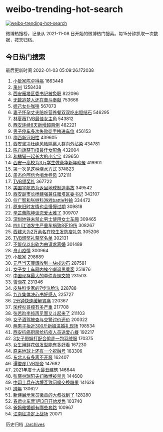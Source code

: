 # weibo-trending-hot-search

[![weibo-trending-hot-search](https://github.com/ameizi/weibo-trending-hot-search/actions/workflows/ci.yml/badge.svg)](https://github.com/ameizi/weibo-trending-hot-search/actions/workflows/ci.yml)

微博热搜榜，记录从 2021-11-08 日开始的微博热门搜索。每15分钟抓取一次数据，按天[归档](./archives)。

## 今日热门搜索

<!-- BEGIN --> 
最后更新时间 2022-01-03 05:09:26.172038 
1. [小敏家陈卓得癌](https://s.weibo.com/weibo?q=%23%E5%B0%8F%E6%95%8F%E5%AE%B6%E9%99%88%E5%8D%93%E5%BE%97%E7%99%8C%23&Refer=top) 1663448
1. [禹州](https://s.weibo.com/weibo?q=%E7%A6%B9%E5%B7%9E&Refer=top) 1258438
1. [西安雁塔区委书记被免职](https://s.weibo.com/weibo?q=%23%E8%A5%BF%E5%AE%89%E9%9B%81%E5%A1%94%E5%8C%BA%E5%A7%94%E4%B9%A6%E8%AE%B0%E8%A2%AB%E5%85%8D%E8%81%8C%23&Refer=top) 822096
1. [无数追梦人还在奋斗奉献](https://s.weibo.com/weibo?q=%23%E6%97%A0%E6%95%B0%E8%BF%BD%E6%A2%A6%E4%BA%BA%E8%BF%98%E5%9C%A8%E5%A5%8B%E6%96%97%E5%A5%89%E7%8C%AE%23&Refer=top) 753666
1. [妲己女仆咖啡](https://s.weibo.com/weibo?q=%23%E5%A6%B2%E5%B7%B1%E5%A5%B3%E4%BB%86%E5%92%96%E5%95%A1%23&Refer=top) 567073
1. [妻子怀孕丈夫陪吃营养餐双双吃出胆结石](https://s.weibo.com/weibo?q=%23%E5%A6%BB%E5%AD%90%E6%80%80%E5%AD%95%E4%B8%88%E5%A4%AB%E9%99%AA%E5%90%83%E8%90%A5%E5%85%BB%E9%A4%90%E5%8F%8C%E5%8F%8C%E5%90%83%E5%87%BA%E8%83%86%E7%BB%93%E7%9F%B3%23&Refer=top) 546295
1. [林夏薇TVB最佳女主角](https://s.weibo.com/weibo?q=%23%E6%9E%97%E5%A4%8F%E8%96%87TVB%E6%9C%80%E4%BD%B3%E5%A5%B3%E4%B8%BB%E8%A7%92%23&Refer=top) 543812
1. [西安连续8天新增超百例](https://s.weibo.com/weibo?q=%23%E8%A5%BF%E5%AE%89%E8%BF%9E%E7%BB%AD8%E5%A4%A9%E6%96%B0%E5%A2%9E%E8%B6%85%E7%99%BE%E4%BE%8B%23&Refer=top) 482221
1. [男子停车多次失败徒手拽进车位](https://s.weibo.com/weibo?q=%23%E7%94%B7%E5%AD%90%E5%81%9C%E8%BD%A6%E5%A4%9A%E6%AC%A1%E5%A4%B1%E8%B4%A5%E5%BE%92%E6%89%8B%E6%8B%BD%E8%BF%9B%E8%BD%A6%E4%BD%8D%23&Refer=top) 456153
1. [梅西新冠阳性](https://s.weibo.com/weibo?q=%23%E6%A2%85%E8%A5%BF%E6%96%B0%E5%86%A0%E9%98%B3%E6%80%A7%23&Refer=top) 439605
1. [西安坚决杜绝风险隔离人群向外沾染](https://s.weibo.com/weibo?q=%23%E8%A5%BF%E5%AE%89%E5%9D%9A%E5%86%B3%E6%9D%9C%E7%BB%9D%E9%A3%8E%E9%99%A9%E9%9A%94%E7%A6%BB%E4%BA%BA%E7%BE%A4%E5%90%91%E5%A4%96%E6%B2%BE%E6%9F%93%23&Refer=top) 434781
1. [陈自瑶获TVB最佳女配角](https://s.weibo.com/weibo?q=%E9%99%88%E8%87%AA%E7%91%B6%E8%8E%B7TVB%E6%9C%80%E4%BD%B3%E5%A5%B3%E9%85%8D%E8%A7%92&Refer=top) 432004
1. [和橘猫一起长大的小宝宝](https://s.weibo.com/weibo?q=%E5%92%8C%E6%A9%98%E7%8C%AB%E4%B8%80%E8%B5%B7%E9%95%BF%E5%A4%A7%E7%9A%84%E5%B0%8F%E5%AE%9D%E5%AE%9D&Refer=top) 429650
1. [西安一高校为3万学生做豪华新年晚餐](https://s.weibo.com/weibo?q=%23%E8%A5%BF%E5%AE%89%E4%B8%80%E9%AB%98%E6%A0%A1%E4%B8%BA3%E4%B8%87%E5%AD%A6%E7%94%9F%E5%81%9A%E8%B1%AA%E5%8D%8E%E6%96%B0%E5%B9%B4%E6%99%9A%E9%A4%90%23&Refer=top) 419901
1. [第一次见这种烧水方式](https://s.weibo.com/weibo?q=%23%E7%AC%AC%E4%B8%80%E6%AC%A1%E8%A7%81%E8%BF%99%E7%A7%8D%E7%83%A7%E6%B0%B4%E6%96%B9%E5%BC%8F%23&Refer=top) 374823
1. [周杰伦阿信合唱龙卷风](https://s.weibo.com/weibo?q=%23%E5%91%A8%E6%9D%B0%E4%BC%A6%E9%98%BF%E4%BF%A1%E5%90%88%E5%94%B1%E9%BE%99%E5%8D%B7%E9%A3%8E%23&Refer=top) 372111
1. [TVB颁奖礼](https://s.weibo.com/weibo?q=TVB%E9%A2%81%E5%A5%96%E7%A4%BC&Refer=top) 367722
1. [美国宇航员为返回地球制造事故](https://s.weibo.com/weibo?q=%23%E7%BE%8E%E5%9B%BD%E5%AE%87%E8%88%AA%E5%91%98%E4%B8%BA%E8%BF%94%E5%9B%9E%E5%9C%B0%E7%90%83%E5%88%B6%E9%80%A0%E4%BA%8B%E6%95%85%23&Refer=top) 349542
1. [西安副市长杨建强兼任雁塔区委书记](https://s.weibo.com/weibo?q=%23%E8%A5%BF%E5%AE%89%E5%89%AF%E5%B8%82%E9%95%BF%E6%9D%A8%E5%BB%BA%E5%BC%BA%E5%85%BC%E4%BB%BB%E9%9B%81%E5%A1%94%E5%8C%BA%E5%A7%94%E4%B9%A6%E8%AE%B0%23&Refer=top) 342107
1. [何广智和张继科游戏battle秒输](https://s.weibo.com/weibo?q=%E4%BD%95%E5%B9%BF%E6%99%BA%E5%92%8C%E5%BC%A0%E7%BB%A7%E7%A7%91%E6%B8%B8%E6%88%8Fbattle%E7%A7%92%E8%BE%93&Refer=top) 334472
1. [原来旧时友情也会慢慢过期](https://s.weibo.com/weibo?q=%23%E5%8E%9F%E6%9D%A5%E6%97%A7%E6%97%B6%E5%8F%8B%E6%83%85%E4%B9%9F%E4%BC%9A%E6%85%A2%E6%85%A2%E8%BF%87%E6%9C%9F%23&Refer=top) 309818
1. [辛芷蕾陈坤谈恋爱太难了](https://s.weibo.com/weibo?q=%23%E8%BE%9B%E8%8A%B7%E8%95%BE%E9%99%88%E5%9D%A4%E8%B0%88%E6%81%8B%E7%88%B1%E5%A4%AA%E9%9A%BE%E4%BA%86%23&Refer=top) 309707
1. [深圳地铁未禁止男士使用女士车厢](https://s.weibo.com/weibo?q=%23%E6%B7%B1%E5%9C%B3%E5%9C%B0%E9%93%81%E6%9C%AA%E7%A6%81%E6%AD%A2%E7%94%B7%E5%A3%AB%E4%BD%BF%E7%94%A8%E5%A5%B3%E5%A3%AB%E8%BD%A6%E5%8E%A2%23&Refer=top) 309465
1. [四川江油发生严重车祸致8死19伤](https://s.weibo.com/weibo?q=%23%E5%9B%9B%E5%B7%9D%E6%B1%9F%E6%B2%B9%E5%8F%91%E7%94%9F%E4%B8%A5%E9%87%8D%E8%BD%A6%E7%A5%B8%E8%87%B48%E6%AD%BB19%E4%BC%A4%23&Refer=top) 308267
1. [西建大为2万余名在校生发防疫礼包](https://s.weibo.com/weibo?q=%23%E8%A5%BF%E5%BB%BA%E5%A4%A7%E4%B8%BA2%E4%B8%87%E4%BD%99%E5%90%8D%E5%9C%A8%E6%A0%A1%E7%94%9F%E5%8F%91%E9%98%B2%E7%96%AB%E7%A4%BC%E5%8C%85%23&Refer=top) 305206
1. [TVB颁奖礼获奖名单](https://s.weibo.com/weibo?q=%23TVB%E9%A2%81%E5%A5%96%E7%A4%BC%E8%8E%B7%E5%A5%96%E5%90%8D%E5%8D%95%23&Refer=top) 302131
1. [不能仅以出轨为由请求离婚](https://s.weibo.com/weibo?q=%23%E4%B8%8D%E8%83%BD%E4%BB%85%E4%BB%A5%E5%87%BA%E8%BD%A8%E4%B8%BA%E7%94%B1%E8%AF%B7%E6%B1%82%E7%A6%BB%E5%A9%9A%23&Refer=top) 301489
1. [舟山疫情](https://s.weibo.com/weibo?q=%E8%88%9F%E5%B1%B1%E7%96%AB%E6%83%85&Refer=top) 300964
1. [小敏家](https://s.weibo.com/weibo?q=%E5%B0%8F%E6%95%8F%E5%AE%B6&Refer=top) 298689
1. [元旦当天康辉收到一块戍边石](https://s.weibo.com/weibo?q=%23%E5%85%83%E6%97%A6%E5%BD%93%E5%A4%A9%E5%BA%B7%E8%BE%89%E6%94%B6%E5%88%B0%E4%B8%80%E5%9D%97%E6%88%8D%E8%BE%B9%E7%9F%B3%23&Refer=top) 287581
1. [女子女士车厢内挨个嘲讽男乘客](https://s.weibo.com/weibo?q=%23%E5%A5%B3%E5%AD%90%E5%A5%B3%E5%A3%AB%E8%BD%A6%E5%8E%A2%E5%86%85%E6%8C%A8%E4%B8%AA%E5%98%B2%E8%AE%BD%E7%94%B7%E4%B9%98%E5%AE%A2%23&Refer=top) 251876
1. [中国现存最大的单件青铜文物](https://s.weibo.com/weibo?q=%23%E4%B8%AD%E5%9B%BD%E7%8E%B0%E5%AD%98%E6%9C%80%E5%A4%A7%E7%9A%84%E5%8D%95%E4%BB%B6%E9%9D%92%E9%93%9C%E6%96%87%E7%89%A9%23&Refer=top) 231503
1. [雪滴花](https://s.weibo.com/weibo?q=%E9%9B%AA%E6%BB%B4%E8%8A%B1&Refer=top) 231346
1. [皮肤科专家的7步洗脸法](https://s.weibo.com/weibo?q=%23%E7%9A%AE%E8%82%A4%E7%A7%91%E4%B8%93%E5%AE%B6%E7%9A%847%E6%AD%A5%E6%B4%97%E8%84%B8%E6%B3%95%23&Refer=top) 228788
1. [九连集体决心书好感人](https://s.weibo.com/weibo?q=%23%E4%B9%9D%E8%BF%9E%E9%9B%86%E4%BD%93%E5%86%B3%E5%BF%83%E4%B9%A6%E5%A5%BD%E6%84%9F%E4%BA%BA%23&Refer=top) 225727
1. [2分钟快速缓解胃痛](https://s.weibo.com/weibo?q=%232%E5%88%86%E9%92%9F%E5%BF%AB%E9%80%9F%E7%BC%93%E8%A7%A3%E8%83%83%E7%97%9B%23&Refer=top) 220367
1. [荣梓杉哥控有多严重](https://s.weibo.com/weibo?q=%23%E8%8D%A3%E6%A2%93%E6%9D%89%E5%93%A5%E6%8E%A7%E6%9C%89%E5%A4%9A%E4%B8%A5%E9%87%8D%23&Refer=top) 217708
1. [张若昀李纯再见面又斗起来了](https://s.weibo.com/weibo?q=%23%E5%BC%A0%E8%8B%A5%E6%98%80%E6%9D%8E%E7%BA%AF%E5%86%8D%E8%A7%81%E9%9D%A2%E5%8F%88%E6%96%97%E8%B5%B7%E6%9D%A5%E4%BA%86%23&Refer=top) 211103
1. [女子酒驾被查与交警讨价还价](https://s.weibo.com/weibo?q=%23%E5%A5%B3%E5%AD%90%E9%85%92%E9%A9%BE%E8%A2%AB%E6%9F%A5%E4%B8%8E%E4%BA%A4%E8%AD%A6%E8%AE%A8%E4%BB%B7%E8%BF%98%E4%BB%B7%23&Refer=top) 200322
1. [两男子抬近300斤新娘进婚礼现场](https://s.weibo.com/weibo?q=%23%E4%B8%A4%E7%94%B7%E5%AD%90%E6%8A%AC%E8%BF%91300%E6%96%A4%E6%96%B0%E5%A8%98%E8%BF%9B%E5%A9%9A%E7%A4%BC%E7%8E%B0%E5%9C%BA%23&Refer=top) 198534
1. [西安抗癌厨房给抗疫人员送爱心餐](https://s.weibo.com/weibo?q=%23%E8%A5%BF%E5%AE%89%E6%8A%97%E7%99%8C%E5%8E%A8%E6%88%BF%E7%BB%99%E6%8A%97%E7%96%AB%E4%BA%BA%E5%91%98%E9%80%81%E7%88%B1%E5%BF%83%E9%A4%90%23&Refer=top) 192217
1. [3女子带娃打配合偷走一包羽绒服](https://s.weibo.com/weibo?q=%233%E5%A5%B3%E5%AD%90%E5%B8%A6%E5%A8%83%E6%89%93%E9%85%8D%E5%90%88%E5%81%B7%E8%B5%B0%E4%B8%80%E5%8C%85%E7%BE%BD%E7%BB%92%E6%9C%8D%23&Refer=top) 170375
1. [女生用鲜花做发型能有多好看](https://s.weibo.com/weibo?q=%23%E5%A5%B3%E7%94%9F%E7%94%A8%E9%B2%9C%E8%8A%B1%E5%81%9A%E5%8F%91%E5%9E%8B%E8%83%BD%E6%9C%89%E5%A4%9A%E5%A5%BD%E7%9C%8B%23&Refer=top) 167230
1. [原来地球上还有一个祝融号](https://s.weibo.com/weibo?q=%23%E5%8E%9F%E6%9D%A5%E5%9C%B0%E7%90%83%E4%B8%8A%E8%BF%98%E6%9C%89%E4%B8%80%E4%B8%AA%E7%A5%9D%E8%9E%8D%E5%8F%B7%23&Refer=top) 163306
1. [东北人有多离不开酱](https://s.weibo.com/weibo?q=%23%E4%B8%9C%E5%8C%97%E4%BA%BA%E6%9C%89%E5%A4%9A%E7%A6%BB%E4%B8%8D%E5%BC%80%E9%85%B1%23&Refer=top) 162407
1. [谭俊彦TVB视帝](https://s.weibo.com/weibo?q=%23%E8%B0%AD%E4%BF%8A%E5%BD%A6TVB%E8%A7%86%E5%B8%9D%23&Refer=top) 147682
1. [2021年度十大最丑建筑](https://s.weibo.com/weibo?q=%232021%E5%B9%B4%E5%BA%A6%E5%8D%81%E5%A4%A7%E6%9C%80%E4%B8%91%E5%BB%BA%E7%AD%91%23&Refer=top) 146644
1. [张庭林瑞阳夫妇微博被禁言](https://s.weibo.com/weibo?q=%23%E5%BC%A0%E5%BA%AD%E6%9E%97%E7%91%9E%E9%98%B3%E5%A4%AB%E5%A6%87%E5%BE%AE%E5%8D%9A%E8%A2%AB%E7%A6%81%E8%A8%80%23&Refer=top) 144600
1. [中印士兵在边境互致问候交换糖果](https://s.weibo.com/weibo?q=%23%E4%B8%AD%E5%8D%B0%E5%A3%AB%E5%85%B5%E5%9C%A8%E8%BE%B9%E5%A2%83%E4%BA%92%E8%87%B4%E9%97%AE%E5%80%99%E4%BA%A4%E6%8D%A2%E7%B3%96%E6%9E%9C%23&Refer=top) 141626
1. [跨年](https://s.weibo.com/weibo?q=%E8%B7%A8%E5%B9%B4&Refer=top) 130627
1. [新疆展示党员徽章的大叔找到了](https://s.weibo.com/weibo?q=%23%E6%96%B0%E7%96%86%E5%B1%95%E7%A4%BA%E5%85%9A%E5%91%98%E5%BE%BD%E7%AB%A0%E7%9A%84%E5%A4%A7%E5%8F%94%E6%89%BE%E5%88%B0%E4%BA%86%23&Refer=top) 128280
1. [春运火车票1月3日开始发售](https://s.weibo.com/weibo?q=%23%E6%98%A5%E8%BF%90%E7%81%AB%E8%BD%A6%E7%A5%A81%E6%9C%883%E6%97%A5%E5%BC%80%E5%A7%8B%E5%8F%91%E5%94%AE%23&Refer=top) 103740
1. [爸妈催婚都有哪些套路](https://s.weibo.com/weibo?q=%23%E7%88%B8%E5%A6%88%E5%82%AC%E5%A9%9A%E9%83%BD%E6%9C%89%E5%93%AA%E4%BA%9B%E5%A5%97%E8%B7%AF%23&Refer=top) 100967
1. [江南征决定上战场](https://s.weibo.com/weibo?q=%23%E6%B1%9F%E5%8D%97%E5%BE%81%E5%86%B3%E5%AE%9A%E4%B8%8A%E6%88%98%E5%9C%BA%23&Refer=top) 20071
<!-- END -->

历史归档 [./archives](./archives)

